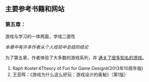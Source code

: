 ## 主要参考书籍和网站

### 第五章：

游戏与学习的一体两面，学戏二面性

_本章中有许多作者从个人经验中总结的结论_

为了第五章，作者体验了大多数的游戏系列，并 [通关了很多知名的游戏](/games)。

1. Raph Koster:《Theory of Fun for Game Design》(2013年10周年版)
1. 王亚晖：《游戏为什么这么好玩：游戏设计的奥秘》（第1版）